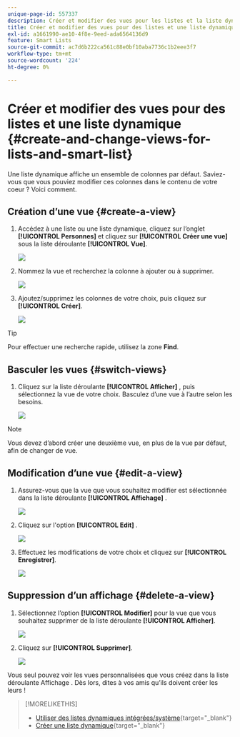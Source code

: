 ```yaml
---
unique-page-id: 557337
description: Créer et modifier des vues pour les listes et la liste dynamique - Documents Marketo - Documentation du produit
title: Créer et modifier des vues pour des listes et une liste dynamique
exl-id: a1661990-ae10-4f8e-9eed-ada6564136d9
feature: Smart Lists
source-git-commit: ac7d6b222ca561c88e0bf10aba7736c1b2eee3f7
workflow-type: tm+mt
source-wordcount: '224'
ht-degree: 0%

---
```


# Créer et modifier des vues pour des listes et une liste dynamique {#create-and-change-views-for-lists-and-smart-list}

Une liste dynamique affiche un ensemble de colonnes par défaut. Saviez-vous que vous pouviez modifier ces colonnes dans le contenu de votre coeur ? Voici comment.

## Création d’une vue {#create-a-view}

1. Accédez à une liste ou une liste dynamique, cliquez sur l’onglet **[!UICONTROL Personnes]** et cliquez sur **[!UICONTROL Créer une vue]** sous la liste déroulante **[!UICONTROL Vue]**.

   ![](assets/create-and-change-views-for-lists-and-smart-list-1.png)

1. Nommez la vue et recherchez la colonne à ajouter ou à supprimer.

   ![](assets/create-and-change-views-for-lists-and-smart-list-2.png)

1. Ajoutez/supprimez les colonnes de votre choix, puis cliquez sur **[!UICONTROL Créer]**.

   ![](assets/create-and-change-views-for-lists-and-smart-list-3.png)

>[!TIP]
>
>Pour effectuer une recherche rapide, utilisez la zone **Find**.

## Basculer les vues {#switch-views}

1. Cliquez sur la liste déroulante **[!UICONTROL Afficher]** , puis sélectionnez la vue de votre choix. Basculez d’une vue à l’autre selon les besoins.

   ![](assets/create-and-change-views-for-lists-and-smart-list-4.png)

>[!NOTE]
>
> Vous devez d’abord créer une deuxième vue, en plus de la vue par défaut, afin de changer de vue.

## Modification d’une vue {#edit-a-view}

1. Assurez-vous que la vue que vous souhaitez modifier est sélectionnée dans la liste déroulante **[!UICONTROL Affichage]** .

   ![](assets/create-and-change-views-for-lists-and-smart-list-5.png)

1. Cliquez sur l&#39;option **[!UICONTROL Edit]** .

   ![](assets/create-and-change-views-for-lists-and-smart-list-6.png)

1. Effectuez les modifications de votre choix et cliquez sur **[!UICONTROL Enregistrer]**.

   ![](assets/create-and-change-views-for-lists-and-smart-list-7.png)

## Suppression d’un affichage {#delete-a-view}

1. Sélectionnez l’option **[!UICONTROL Modifier]** pour la vue que vous souhaitez supprimer de la liste déroulante **[!UICONTROL Afficher]**.

   ![](assets/create-and-change-views-for-lists-and-smart-list-8.png)

1. Cliquez sur **[!UICONTROL Supprimer]**.

   ![](assets/create-and-change-views-for-lists-and-smart-list-9.png)

Vous seul pouvez voir les vues personnalisées que vous créez dans la liste déroulante Affichage . Dès lors, dites à vos amis qu’ils doivent créer les leurs !

>[!MORELIKETHIS]
>
>* [Utiliser des listes dynamiques intégrées/système](/help/marketo/product-docs/core-marketo-concepts/smart-lists-and-static-lists/using-smart-lists/use-built-in-system-smart-lists.md){target="_blank"}
>* [Créer une liste dynamique](/help/marketo/product-docs/core-marketo-concepts/smart-lists-and-static-lists/creating-a-smart-list/create-a-smart-list.md){target="_blank"}
